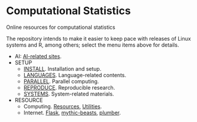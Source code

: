 # Computational Statistics

Online resources for computational statistics

The repository intends to make it easier to keep pace with releases of Linux systems and R, among others; select the menu items above for details.

- AI: [AI-related sites](AI.md).
- SETUP
    * [INSTALL](INSTALL.md). Installation and setup.
    * [LANGUAGES](LANGUAGES.md). Language-related contents.
    * [PARALLEL](PARALLEL.md). Parallel computing.
    * [REPRODUCE](REPRODUCE.md). Reproducible research.
    * [SYSTEMS](SYSTEMS.md). System-related materials.
- RESOURCE
    * Computing. [Resources](Web/Computing.md), [Utilities](Web/Utilities.md).
    * Internet. [Flask](Web/Flask/README.md), [mythic-beasts](Web/mythic-beasts.md), [plumber](Web/plumber.md).
